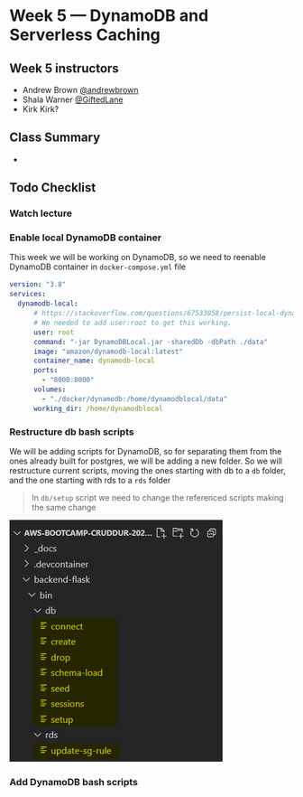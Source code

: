 # Week 5 — DynamoDB and Serverless Caching

## Week 5 instructors

- Andrew Brown [@andrewbrown](https://twitter.com/andrewbrown)
- Shala Warner [@GiftedLane](https://twitter.com/GiftedLane)
- Kirk Kirk? []()

## Class Summary

- 

## Todo Checklist


### Watch lecture



### Enable local DynamoDB container

This week we will be working on DynamoDB, so we need to reenable DynamoDB container in `docker-compose.yml` file

```yml
version: "3.8"
services:
  dynamodb-local:
      # https://stackoverflow.com/questions/67533058/persist-local-dynamodb-data-in-volumes-lack-permission-unable-to-open-databa
      # We needed to add user:root to get this working.
      user: root
      command: "-jar DynamoDBLocal.jar -sharedDb -dbPath ./data"
      image: "amazon/dynamodb-local:latest"
      container_name: dynamodb-local
      ports:
        - "8000:8000"
      volumes:
        - "./docker/dynamodb:/home/dynamodblocal/data"
      working_dir: /home/dynamodblocal
```

### Restructure db bash scripts

We will be adding scripts for DynamoDB, so for separating them from the ones already built for postgres, we will be adding a new folder. So we will restructure current scripts, moving the ones starting with db to a `db` folder, and the one starting with rds to a `rds` folder

> In `db/setup` script we need to change the referenced scripts making the same change

![](./assets/week-5/01.png)

### Add DynamoDB bash scripts


